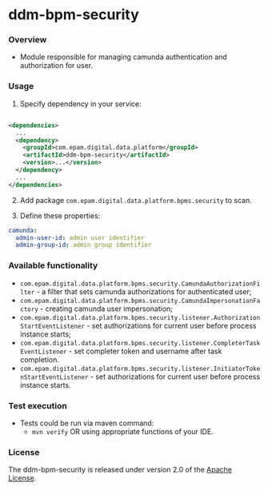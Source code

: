 # ddm-bpm-security

### Overview

* Module responsible for managing camunda authentication and authorization for user.

### Usage

1. Specify dependency in your service:

```xml

<dependencies>
  ...
  <dependency>
    <groupId>com.epam.digital.data.platform</groupId>
    <artifactId>ddm-bpm-security</artifactId>
    <version>...</version>
  </dependency>
  ...
</dependencies>
```

2. Add package `com.epam.digital.data.platform.bpms.security` to scan.

3. Define these properties:

```yaml
camunda:
  admin-user-id: admin user identifier
  admin-group-id: admin group identifier
```

### Available functionality

* `com.epam.digital.data.platform.bpms.security.CamundaAuthorizationFilter` - a filter that sets
  camunda authorizations for authenticated user;
* `com.epam.digital.data.platform.bpms.security.CamundaImpersonationFactory` - creating camunda user
  impersonation;
* `com.epam.digital.data.platform.bpms.security.listener.AuthorizationStartEventListener` - set
  authorizations for current user before process instance starts;
* `com.epam.digital.data.platform.bpms.security.listener.CompleterTaskEventListener` - set completer
  token and username after task completion.
* `com.epam.digital.data.platform.bpms.security.listener.InitiatorTokenStartEventListener` - set
  authorizations for current user before process instance starts.

### Test execution

* Tests could be run via maven command:
    * `mvn verify` OR using appropriate functions of your IDE.

### License

The ddm-bpm-security is released under version 2.0 of
the [Apache License](https://www.apache.org/licenses/LICENSE-2.0).